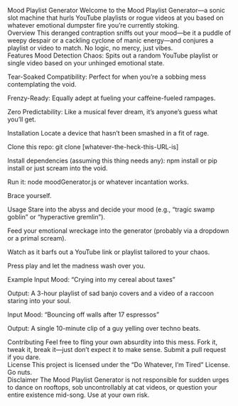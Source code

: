 Mood Playlist Generator
Welcome to the Mood Playlist Generator—a sonic slot machine that hurls YouTube playlists or rogue videos at you based on whatever emotional dumpster fire you’re currently stoking.  
Overview
This deranged contraption sniffs out your mood—be it a puddle of weepy despair or a cackling cyclone of manic energy—and conjures a playlist or video to match. No logic, no mercy, just vibes.  
Features
Mood Detection Chaos: Spits out a random YouTube playlist or single video based on your unhinged emotional state.  

Tear-Soaked Compatibility: Perfect for when you’re a sobbing mess contemplating the void.  

Frenzy-Ready: Equally adept at fueling your caffeine-fueled rampages.  

Zero Predictability: Like a musical fever dream, it’s anyone’s guess what you’ll get.
Installation
Locate a device that hasn’t been smashed in a fit of rage.  

Clone this repo: git clone [whatever-the-heck-this-URL-is]  

Install dependencies (assuming this thing needs any): npm install or pip install or just scream into the void.  

Run it: node moodGenerator.js or whatever incantation works.  

Brace yourself.
Usage
Stare into the abyss and decide your mood (e.g., “tragic swamp goblin” or “hyperactive gremlin”).  

Feed your emotional wreckage into the generator (probably via a dropdown or a primal scream).  

Watch as it barfs out a YouTube link or playlist tailored to your chaos.  

Press play and let the madness wash over you.
Example
Input Mood: “Crying into my cereal about taxes”  

Output: A 3-hour playlist of sad banjo covers and a video of a raccoon staring into your soul.  

Input Mood: “Bouncing off walls after 17 espressos”  

Output: A single 10-minute clip of a guy yelling over techno beats.
Contributing
Feel free to fling your own absurdity into this mess. Fork it, tweak it, break it—just don’t expect it to make sense. Submit a pull request if you dare.  
License
This project is licensed under the “Do Whatever, I’m Tired” License. Go nuts.  
Disclaimer
The Mood Playlist Generator is not responsible for sudden urges to dance on rooftops, sob uncontrollably at cat videos, or question your entire existence mid-song. Use at your own risk.  
